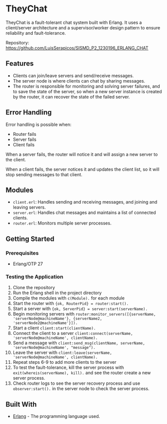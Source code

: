 # TheyChat

TheyChat is a fault-tolerant chat system built with Erlang. It uses a client/server architecture and a supervisor/worker design pattern to ensure reliability and fault-tolerance.

Repository: https://github.com/LuisSerapicos/SISMD_P2_1230196_ERLANG_CHAT

## Features

- Clients can join/leave servers and send/receive messages.
- The server node is where clients can chat by sharing messages.
- The router is responsible for monitoring and solving server failures, and to save the state of the server, so when a new server instance is created by the router, it can recover the state of the failed server.

## Error Handling

Error handling is possible when:
- Router fails
- Server fails
- Client fails

When a server fails, the router will notice it and will assign a new server to the client.

When a client fails, the server notices it and updates the client list, so it will stop sending messages to that client.

## Modules

- `client.erl`: Handles sending and receiving messages, and joining and leaving servers.
- `server.erl`: Handles chat messages and maintains a list of connected clients.
- `router.erl`: Monitors multiple server processes.

## Getting Started

### Prerequisites

- Erlang/OTP 27

### Testing the Application

1. Clone the repository
2. Run the Erlang shell in the project directory
3. Compile the modules with `c(Module).` for each module
4. Start the router with `{ok, RouterPid} = router:start().`
5. Start a server with `{ok, ServerPid} = server:start(serverName).`
6. Begin monitoring servers with `router:monitor_servers([{serverName, 'serverNode@machineName'}, {serverName2, 'serverNode2@machineName'}]).`
7. Start a client `client:start(clientName).`
8. Connect the client to a server `client:connect(serverName, 'serverNode@machineName', clientName).`
9. Send a message with `client:send_msg(clientName, serverName, 'serverNode@machineName', "message").`
10. Leave the server with `client:leave(serverName, 'serverNode@machineName', clientName).`
11. Repeat steps 6-9 to add more clients to the server
12. To test the fault-tolerance, kill the server process with `exit(whereis(serverName), kill).` and see the router create a new server process.
13. Check router logs to see the server recovery process and use `observer:start().` in the server node to check the server process.

## Built With

* [Erlang](https://www.erlang.org/) - The programming language used.
